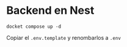 
# Backend en Nest

```
docket compose up -d
```

Copiar el ```.env.template``` y renombarlos a ```.env```
